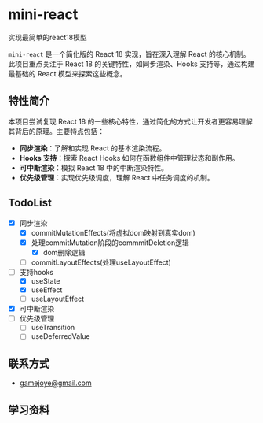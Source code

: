 # mini-react
实现最简单的react18模型

`mini-react` 是一个简化版的 React 18 实现，旨在深入理解 React 的核心机制。此项目重点关注于 React 18 的关键特性，如同步渲染、Hooks 支持等，通过构建最基础的 React 模型来探索这些概念。

## 特性简介
本项目尝试复现 React 18 的一些核心特性，通过简化的方式让开发者更容易理解其背后的原理。主要特点包括：

- **同步渲染**：了解和实现 React 的基本渲染流程。
- **Hooks 支持**：探索 React Hooks 如何在函数组件中管理状态和副作用。
- **可中断渲染**：模拟 React 18 中的中断渲染特性。
- **优先级管理**：实现优先级调度，理解 React 中任务调度的机制。

## TodoList
- [X] 同步渲染
  - [X] commitMutationEffects(将虚拟dom映射到真实dom)
  - [X] 处理commitMutation阶段的commmitDeletion逻辑
    - [X] dom删除逻辑
  - [ ] commitLayoutEffects(处理useLayoutEffect)
- [ ] 支持hooks
  - [X] useState
  - [X] useEffect
  - [ ] useLayoutEffect 
- [X] 可中断渲染
- [ ] 优先级管理
  - [ ] useTransition
  - [ ] useDeferredValue

## 联系方式
- gamejoye@gmail.com

## 学习资料
